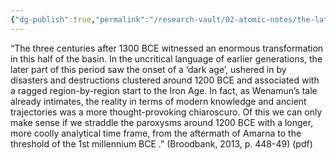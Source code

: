```yaml
---
{"dg-publish":true,"permalink":"/research-vault/02-atomic-notes/the-late-bronze-age-collapse-defies-a-simple-explanation/"}
---
```


“The three centuries after 1300 BCE witnessed an enormous transformation in this half of the basin. In the uncritical language of earlier generations, the later part of this period saw the onset of a ‘dark age’, ushered in by disasters and destructions clustered around 1200 BCE and associated with a ragged region-by-region start to the Iron Age. In fact, as Wenamun’s tale already intimates, the reality in terms of modern knowledge and ancient trajectories was a more thought-provoking chiaroscuro. Of this we can only make sense if we straddle the paroxysms around 1200 BCE with a longer, more coolly analytical time frame, from the aftermath of Amarna to the threshold of the 1st millennium BCE .” (Broodbank, 2013, p. 448-49) (pdf)